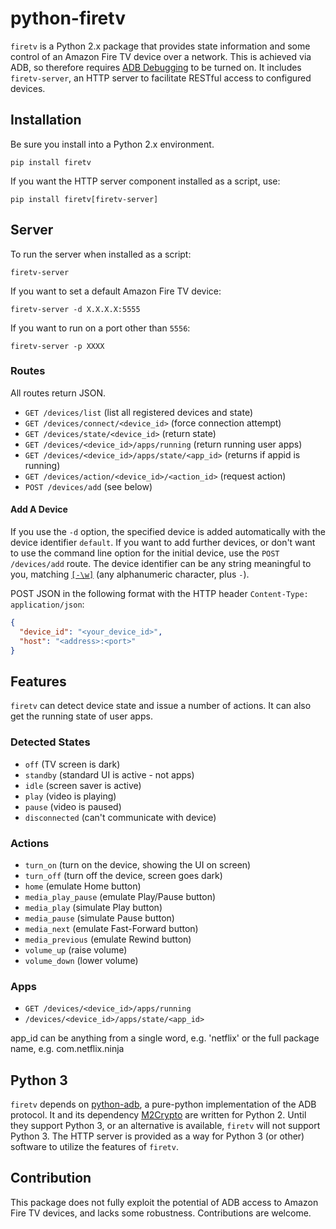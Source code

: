 # python-firetv

`firetv` is a Python 2.x package that provides state information and some control of an Amazon Fire TV device over a network. This is achieved via ADB, so therefore requires [ADB Debugging](https://developer.amazon.com/public/solutions/devices/fire-tv/docs/connecting-adb-over-network) to be turned on. It includes `firetv-server`, an HTTP server to facilitate RESTful access to configured devices.

## Installation

Be sure you install into a Python 2.x environment.

`pip install firetv`

If you want the HTTP server component installed as a script, use:

`pip install firetv[firetv-server]`

## Server

To run the server when installed as a script:

`firetv-server`

If you want to set a default Amazon Fire TV device:

`firetv-server -d X.X.X.X:5555`

If you want to run on a port other than `5556`:

`firetv-server -p XXXX`

### Routes

All routes return JSON.

- `GET /devices/list` (list all registered devices and state)
- `GET /devices/connect/<device_id>` (force connection attempt)
- `GET /devices/state/<device_id>` (return state)
- `GET /devices/<device_id>/apps/running` (return running user apps)
- `GET /devices/<device_id>/apps/state/<app_id>` (returns if appid is running)
- `GET /devices/action/<device_id>/<action_id>` (request action)
- `POST /devices/add` (see below)

#### Add A Device

If you use the `-d` option, the specified device is added automatically with the device identifier `default`. If you want to add further devices, or don't want to use the command line option for the initial device, use the `POST /devices/add` route. The device identifier can be any string meaningful to you, matching [`[-\w]`](https://docs.python.org/2/library/re.html) (any alphanumeric character, plus `-`).

POST JSON in the following format with the HTTP header `Content-Type: application/json`:
```json
{
  "device_id": "<your_device_id>",
  "host": "<address>:<port>"
}
```

## Features

`firetv` can detect device state and issue a number of actions. It can also get the running state of user apps.

### Detected States

- `off` (TV screen is dark)
- `standby` (standard UI is active - not apps)
- `idle` (screen saver is active)
- `play` (video is playing)
- `pause` (video is paused)
- `disconnected` (can't communicate with device)

### Actions

- `turn_on` (turn on the device, showing the UI on screen)
- `turn_off` (turn off the device, screen goes dark)
- `home` (emulate Home button)
- `media_play_pause` (emulate Play/Pause button)
- `media_play` (simulate Play button)
- `media_pause` (simulate Pause button)
- `media_next` (emulate Fast-Forward button)
- `media_previous` (emulate Rewind button)
- `volume_up` (raise volume)
- `volume_down` (lower volume)

### Apps

- `GET /devices/<device_id>/apps/running`
- `/devices/<device_id>/apps/state/<app_id>`

app_id can be anything from a single word, e.g. 'netflix' or the full package name, e.g. com.netflix.ninja

## Python 3
`firetv` depends on [python-adb](https://github.com/google/python-adb), a pure-python implementation of the ADB protocol. It and its dependency [M2Crypto](https://github.com/martinpaljak/M2Crypto) are written for Python 2. Until they support Python 3, or an alternative is available, `firetv` will not support Python 3. The HTTP server is provided as a way for Python 3 (or other) software to utilize the features of `firetv`.

## Contribution

This package does not fully exploit the potential of ADB access to Amazon Fire TV devices, and lacks some robustness. Contributions are welcome.
